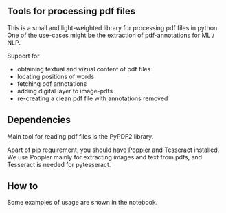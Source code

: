 ## Tools for processing pdf files

This is a small and light-weighted library for processing pdf files in python.
One of the use-cases might be the extraction of pdf-annotations for ML / NLP.

Support for

* obtaining textual and vizual content of pdf files
* locating positions of words
* fetching pdf annotations
* adding digital layer to image-pdfs
* re-creating a clean pdf file with annotations removed


## Dependencies

Main tool for reading pdf files is the PyPDF2 library.

Apart of pip requirement, you should have [Poppler](https://poppler.freedesktop.org/) and [Tesseract](https://tesseract-ocr.github.io/tessdoc/Home.html) installed. 
We use Poppler mainly for extracting images and text from pdfs, and Tesseract is needed for pytesseract.

## How to

Some examples of usage are shown in the notebook.
